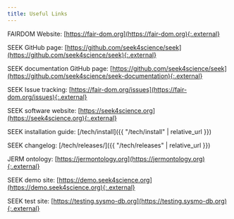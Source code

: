 ```yaml
---
title: Useful Links
---
```


FAIRDOM Website: [https://fair-dom.org](https://fair-dom.org){:.external}

SEEK GitHub page: [https://github.com/seek4science/seek](https://github.com/seek4science/seek){:.external}

SEEK documentation GitHub page: [https://github.com/seek4science/seek](https://github.com/seek4science/seek-documentation){:.external}

SEEK Issue tracking: [https://fair-dom.org/issues](https://fair-dom.org/issues){:.external}

SEEK software website: [https://seek4science.org](https://seek4science.org){:.external}

SEEK installation guide: [/tech/install]({{ "/tech/install" | relative_url }})

SEEK changelog: [/tech/releases/]({{ "/tech/releases" | relative_url }})

JERM ontology: [https://jermontology.org](https://jermontology.org){:.external}

SEEK demo site: [https://demo.seek4science.org](https://demo.seek4science.org){:.external}

SEEK test site: [https://testing.sysmo-db.org](https://testing.sysmo-db.org){:.external}
